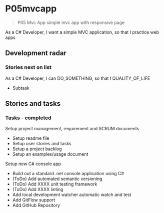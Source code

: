 # P05mvcapp

> P05 Mvc App simple mvc app with responsive page

As a C# Developer, I want a simple MVC application, so that I practice web apps

## Development radar

### Stories next on list

As a C# Developer, I can DO_SOMETHING, so that I QUALITY_OF_LIFE

- Subtask

## Stories and tasks

### Tasks - completed

Setup project management, requirement and SCRUM documents

- Setup readme file
- Setup user stories and tasks
- Setup a project backlog
- Setup an examples/usage document

Setup new C# console app

- Build out a standard .net console application using C#
- (ToDo) Add automated semantic versioning
- (ToDo) Add XXXX unit testing framework
- (ToDo) Add XXXX linting
- Add local development watcher automatic watch and test
- Add GitFlow support
- Add GitHub Repository

